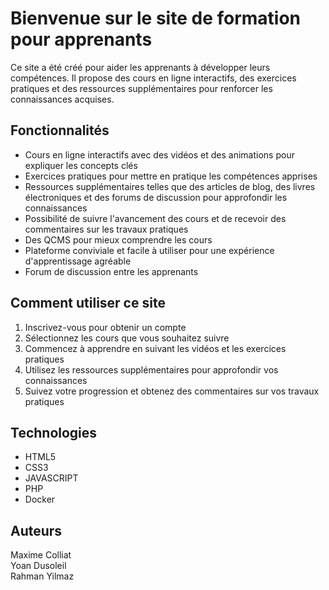 # Bienvenue sur le site de formation pour apprenants

Ce site a été créé pour aider les apprenants à développer leurs compétences. Il propose des cours en ligne interactifs, des exercices pratiques et des ressources supplémentaires pour renforcer les connaissances acquises.

## Fonctionnalités
* Cours en ligne interactifs avec des vidéos et des animations pour expliquer les concepts clés
* Exercices pratiques pour mettre en pratique les compétences apprises
* Ressources supplémentaires telles que des articles de blog, des livres électroniques et des forums de discussion pour approfondir les connaissances
* Possibilité de suivre l'avancement des cours et de recevoir des commentaires sur les travaux pratiques
* Des QCMS pour mieux comprendre les cours
* Plateforme conviviale et facile à utiliser pour une expérience d'apprentissage agréable
* Forum de discussion entre les apprenants

## Comment utiliser ce site

1. Inscrivez-vous pour obtenir un compte
2. Sélectionnez les cours que vous souhaitez suivre
3. Commencez à apprendre en suivant les vidéos et les exercices pratiques
4. Utilisez les ressources supplémentaires pour approfondir vos connaissances
5. Suivez votre progression et obtenez des commentaires sur vos travaux pratiques

## Technologies

* HTML5
* CSS3
* JAVASCRIPT
* PHP
* Docker

## Auteurs

Maxime Colliat <br>
Yoan Dusoleil <br>
Rahman Yilmaz <br>
